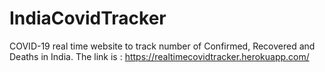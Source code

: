 # IndiaCovidTracker
 COVID-19 real time website to track number of Confirmed, Recovered and Deaths in India. 
 The link is : https://realtimecovidtracker.herokuapp.com/
